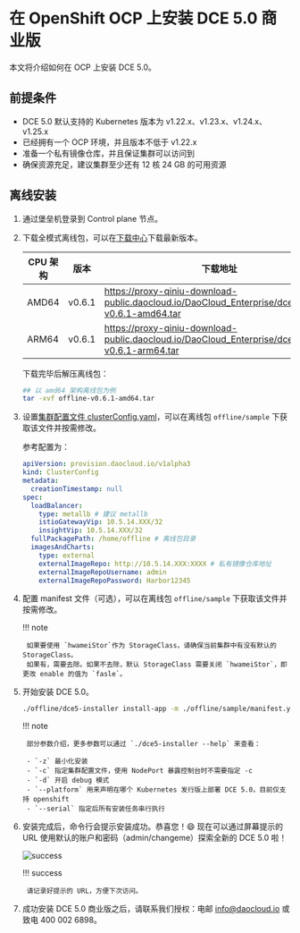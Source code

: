 # 在 OpenShift OCP 上安装 DCE 5.0 商业版

本文将介绍如何在 OCP 上安装 DCE 5.0。

## 前提条件

- DCE 5.0 默认支持的 Kubernetes 版本为 v1.22.x、v1.23.x、v1.24.x、v1.25.x
- 已经拥有一个 OCP 环境，并且版本不低于 v1.22.x
- 准备一个私有镜像仓库，并且保证集群可以访问到
- 确保资源充足，建议集群至少还有 12 核 24 GB 的可用资源

## 离线安装

1. 通过堡垒机登录到 Control plane 节点。

2. 下载全模式离线包，可以在[下载中心](../../download/dce5.md)下载最新版本。

    | CPU 架构 | 版本   | 下载地址                                                                                          |
    | -------- | ------ | ------------------------------------------------------------------------------------------------- |
    | AMD64    | v0.6.1 | <https://proxy-qiniu-download-public.daocloud.io/DaoCloud_Enterprise/dce5/offline-v0.6.1-amd64.tar> |
    | ARM64     | v0.6.1 | <https://proxy-qiniu-download-public.daocloud.io/DaoCloud_Enterprise/dce5/offline-v0.6.1-arm64.tar> |

    下载完毕后解压离线包：

    ```bash
    ## 以 amd64 架构离线包为例
    tar -xvf offline-v0.6.1-amd64.tar
    ```

3. 设置[集群配置文件 clusterConfig.yaml](../commercial/cluster-config.md)，可以在离线包 `offline/sample` 下获取该文件并按需修改。

    参考配置为：

    ```yaml
    apiVersion: provision.daocloud.io/v1alpha3
    kind: ClusterConfig
    metadata:
      creationTimestamp: null
    spec:
      loadBalancer:
        type: metallb # 建议 metallb
        istioGatewayVip: 10.5.14.XXX/32
        insightVip: 10.5.14.XXX/32
      fullPackagePath: /home/offline # 离线包目录
      imagesAndCharts:
        type: external
        externalImageRepo: http://10.5.14.XXX:XXXX # 私有镜像仓库地址
        externalImageRepoUsername: admin
        externalImageRepoPassword: Harbor12345
    ```

4. 配置 manifest 文件（可选），可以在离线包 `offline/sample` 下获取该文件并按需修改。

    !!! note

        如果要使用 `hwameiStor`作为 StorageClass，请确保当前集群中有没有默认的 StorageClass。
        如果有，需要去除。如果不去除，默认 StorageClass 需要关闭 `hwameiStor`，即更改 enable 的值为 `fasle`。

5. 开始安装 DCE 5.0。

    ```bash
    ./offline/dce5-installer install-app -m ./offline/sample/manifest.yaml -c ./offline/sample/clusterConfig.yaml --platform openshift -z
    ```

    !!! note

        部分参数介绍，更多参数可以通过 `./dce5-installer --help` 来查看：

        - `-z` 最小化安装
        - `-c` 指定集群配置文件，使用 NodePort 暴露控制台时不需要指定 -c
        - `-d` 开启 debug 模式
        - `--platform` 用来声明在哪个 Kubernetes 发行版上部署 DCE 5.0，目前仅支持 openshift
        - `--serial` 指定后所有安装任务串行执行

6. 安装完成后，命令行会提示安装成功。恭喜您！:smile: 现在可以通过屏幕提示的 URL 使用默认的账户和密码（admin/changeme）探索全新的 DCE 5.0 啦！

    ![success](https://docs.daocloud.io/daocloud-docs-images/docs/install/images/success.png)

    !!! success

        请记录好提示的 URL，方便下次访问。

7. 成功安装 DCE 5.0 商业版之后，请联系我们授权：电邮 [info@daocloud.io](mailto:info@daocloud.io) 或致电 400 002 6898。
